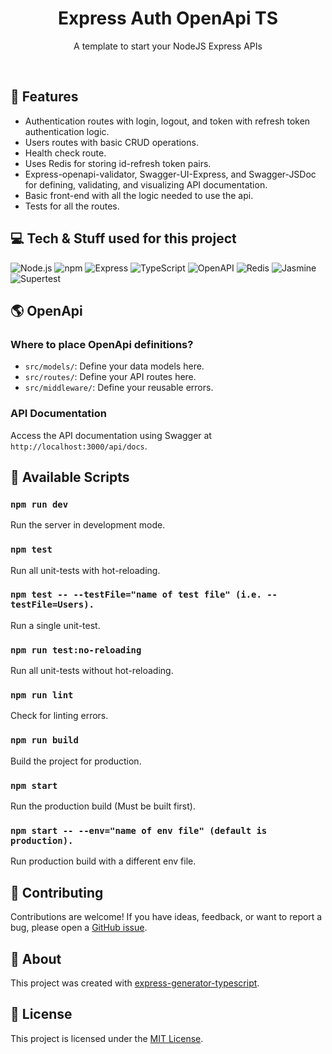 <div align="center">
  <!-- <img src="static/logo512x512.png" alt="Your Project Logo" width="160"> -->
  <h1>Express Auth OpenApi TS</h1>
  <p>A template to start your NodeJS Express APIs</p>
</div>
<br>

## 🚀 Features

- Authentication routes with login, logout, and token with refresh token authentication logic.
- Users routes with basic CRUD operations.
- Health check route.
- Uses Redis for storing id-refresh token pairs.
- Express-openapi-validator, Swagger-UI-Express, and Swagger-JSDoc for defining, validating, and visualizing API documentation.
- Basic front-end with all the logic needed to use the api.
- Tests for all the routes.

## 💻 Tech & Stuff used for this project 

![Node.js](https://img.shields.io/badge/Node.js-%23339933.svg?style=for-the-badge&logo=node.js&logoColor=white)
![npm](https://img.shields.io/badge/npm-%23000000.svg?style=for-the-badge&logo=npm&logoColor=white)
![Express](https://img.shields.io/badge/Express-%23404D59.svg?style=for-the-badge)
![TypeScript](https://img.shields.io/badge/typescript-%23007ACC.svg?style=for-the-badge&logo=typescript&logoColor=white)
![OpenAPI](https://img.shields.io/badge/OpenAPI-%2361DAFB.svg?style=for-the-badge&logo=openapi-initiative&logoColor=white)
![Redis](https://img.shields.io/badge/Redis-%23DC382D.svg?style=for-the-badge&logo=redis&logoColor=white)
![Jasmine](https://img.shields.io/badge/Jasmine-%238A4182.svg?style=for-the-badge&logo=jasmine&logoColor=white)
![Supertest](https://img.shields.io/badge/Supertest-%23EB3C44.svg?style=for-the-badge)



## 🌎 OpenApi

### Where to place OpenApi definitions?

- `src/models/`: Define your data models here.
- `src/routes/`: Define your API routes here.
- `src/middleware/`: Define your reusable errors.

### API Documentation

Access the API documentation using Swagger at `http://localhost:3000/api/docs`.

## 👾 Available Scripts

### `npm run dev`

Run the server in development mode.

### `npm test`

Run all unit-tests with hot-reloading.

### `npm test -- --testFile="name of test file" (i.e. --testFile=Users).`

Run a single unit-test.

### `npm run test:no-reloading`

Run all unit-tests without hot-reloading.

### `npm run lint`

Check for linting errors.

### `npm run build`

Build the project for production.

### `npm start`

Run the production build (Must be built first).

### `npm start -- --env="name of env file" (default is production).`

Run production build with a different env file. 

## 🙌 Contributing

Contributions are welcome! If you have ideas, feedback, or want to report a bug, please open a [GitHub issue](https://github.com/Lupetti-Lorenzo/express-openapi-auth-ts/issues).

## 🙏 About

This project was created with [express-generator-typescript](https://github.com/seanpmaxwell/express-generator-typescript).

## 📄 License

This project is licensed under the [MIT License](LICENSE).
